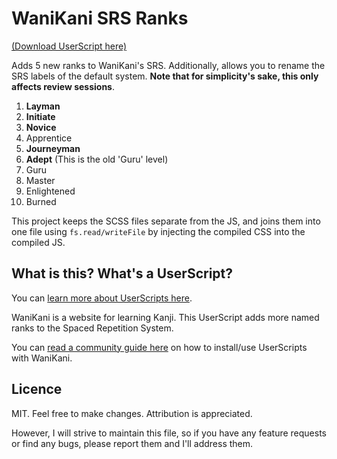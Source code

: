 # WaniKani SRS Ranks

[(Download UserScript here)](https://greasyfork.org/en/scripts/39258-wanikani-srs-ranks)

Adds 5 new ranks to WaniKani's SRS. Additionally, allows you to rename the SRS labels of the default system. **Note that for simplicity's sake, this only affects review sessions**.

1. **Layman**
2. **Initiate**
3. **Novice**
4. Apprentice
5. **Journeyman**
6. **Adept** (This is the old 'Guru' level)
7. Guru
8. Master
9. Enlightened
10. Burned

This project keeps the SCSS files separate from the JS, and joins them into one file using `fs.read/writeFile` by injecting the compiled CSS into the compiled JS.

## What is this? What's a UserScript?

You can [learn more about UserScripts here](https://medium.freecodecamp.org/applying-javascript-user-scripts-2e505643644d).

WaniKani is a website for learning Kanji. This UserScript adds more named ranks to the Spaced Repetition System.

You can [read a community guide here](https://community.wanikani.com/t/visual-guide-on-how-to-install-a-userscript/12136) on how to install/use UserScripts with WaniKani.

## Licence

MIT. Feel free to make changes. Attribution is appreciated. 

However, I will strive to maintain this file, so if you have any feature requests or find any bugs, please report them and I'll address them.

